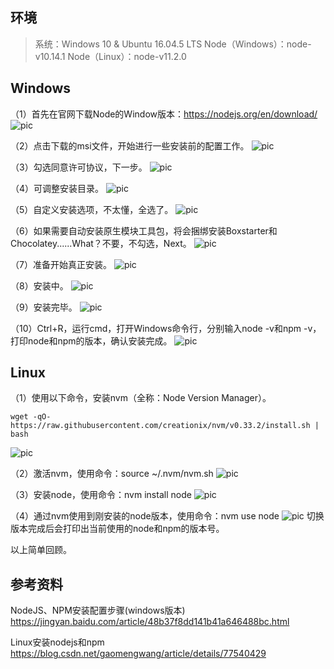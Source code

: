 ## 环境
> 系统：Windows 10 & Ubuntu 16.04.5 LTS
> Node（Windows）：node-v10.14.1
> Node（Linux）：node-v11.2.0

## Windows

（1）首先在官网下载Node的Window版本：https://nodejs.org/en/download/
 ![pic](.\pic\101.png)

（2）点击下载的msi文件，开始进行一些安装前的配置工作。
 ![pic](.\pic\102.png)

（3）勾选同意许可协议，下一步。
 ![pic](.\pic\103.png)

（4）可调整安装目录。
 ![pic](.\pic\104.png)

（5）自定义安装选项，不太懂，全选了。
 ![pic](.\pic\105.png)

（6）如果需要自动安装原生模块工具包，将会捆绑安装Boxstarter和Chocolatey......What？不要，不勾选，Next。
 ![pic](.\pic\106.png)

（7）准备开始真正安装。
 ![pic](.\pic\107.png)

（8）安装中。
 ![pic](.\pic\108.png)

（9）安装完毕。
 ![pic](.\pic\109.png)

（10）Ctrl+R，运行cmd，打开Windows命令行，分别输入node -v和npm -v，打印node和npm的版本，确认安装完成。
 ![pic](.\pic\110.png)



## Linux

（1）使用以下命令，安装nvm（全称：Node Version Manager）。
```
wget -qO- https://raw.githubusercontent.com/creationix/nvm/v0.33.2/install.sh | bash
```
 ![pic](.\pic\201.png)

（2）激活nvm，使用命令：source ~/.nvm/nvm.sh
 ![pic](.\pic\202.png)

（3）安装node，使用命令：nvm install node
 ![pic](.\pic\203.png)

（4）通过nvm使用到刚安装的node版本，使用命令：nvm use node
 ![pic](.\pic\204.png)
 切换版本完成后会打印出当前使用的node和npm的版本号。



以上简单回顾。

## 参考资料

NodeJS、NPM安装配置步骤(windows版本)
https://jingyan.baidu.com/article/48b37f8dd141b41a646488bc.html

Linux安装nodejs和npm
https://blog.csdn.net/gaomengwang/article/details/77540429